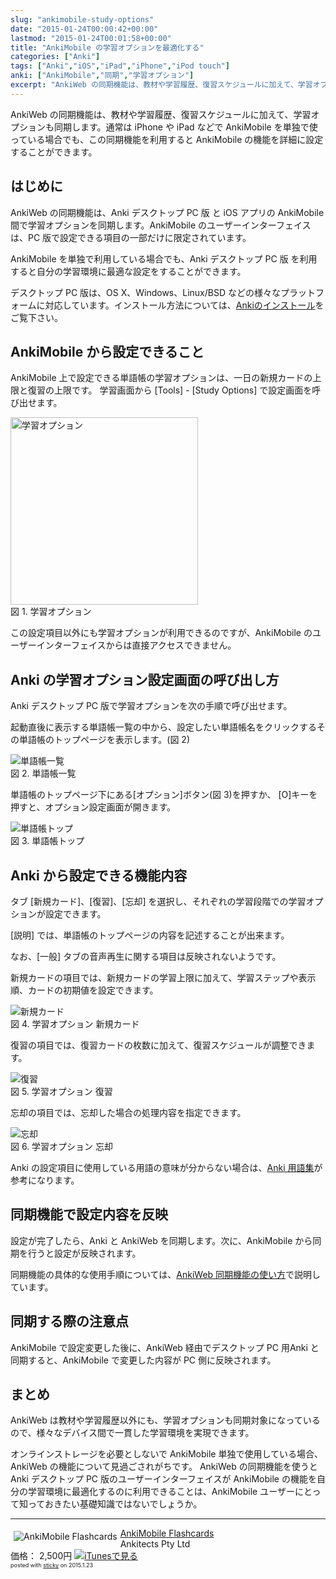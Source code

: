 ```yaml
---
slug: "ankimobile-study-options"
date: "2015-01-24T00:00:42+00:00"
lastmod: "2015-01-24T00:01:58+00:00"
title: "AnkiMobile の学習オプションを最適化する"
categories: ["Anki"]
tags: ["Anki","iOS","iPad","iPhone","iPod touch"]
anki: ["AnkiMobile","同期","学習オプション"]
excerpt: "AnkiWeb の同期機能は、教材や学習履歴、復習スケジュールに加えて、学習オプションも同期します。通常は iPhone や iPad などで AnkiMobile を単独で使っている場合でも、この同期機能を利用すると AnkiMobile の機能を詳細に設定することができます。"
---
```

<section id="preamble">
<p>AnkiWeb の同期機能は、教材や学習履歴、復習スケジュールに加えて、学習オプションも同期します。通常は iPhone や iPad などで AnkiMobile を単独で使っている場合でも、この同期機能を利用すると AnkiMobile の機能を詳細に設定することができます。</p>
</section>
<section id="はじめに">
  <div class="page-header">
    <h1>はじめに</h1>
  </div>
<p>AnkiWeb の同期機能は、Anki デスクトップ PC 版 と iOS アプリの AnkiMobile 間で学習オプションを同期します。AnkiMobile のユーザーインターフェイスは、PC 版で設定できる項目の一部だけに限定されています。</p>
<p>AnkiMobile を単独で利用している場合でも、Anki デスクトップ PC 版 を利用すると自分の学習環境に最適な設定をすることができます。</p>
<p>デスクトップ PC 版は、OS X、Windows、Linux/BSD などの様々なプラットフォームに対応しています。インストール方法については、<a href="/install_anki/">Ankiのインストール</a>をご覧下さい。</p>
</section>
<section id="ankimobile_から設定できること">
  <div class="page-header">
    <h1>AnkiMobile から設定できること</h1>
  </div>
<p>AnkiMobile 上で設定できる単語帳の学習オプションは、一日の新規カードの上限と復習の上限です。
学習画面から [Tools] - [Study Options] で設定画面を呼び出せます。</p>
<div class="imageblock">
<div class="content">
<img src="/images/how-to-ankimobile-studyoption.png" alt="学習オプション" width="300">
</div>
<div class="title">図 1. 学習オプション</div>
</div>
<p>この設定項目以外にも学習オプションが利用できるのですが、AnkiMobile のユーザーインターフェイスからは直接アクセスできません。</p>
</section>
<section id="anki_の学習オプション設定画面の呼び出し方">
  <div class="page-header">
    <h1>Anki の学習オプション設定画面の呼び出し方</h1>
  </div>
<p>Anki デスクトップ PC 版で学習オプションを次の手順で呼び出せます。</p>
<p>起動直後に表示する単語帳一覧の中から、設定したい単語帳名をクリックするその単語帳のトップページを表示します。(図 2)</p>
<div class="imageblock">
<div class="content">
<img src="/images/study-options-decklist.png" alt="単語帳一覧">
</div>
<div class="title">図 2. 単語帳一覧</div>
</div>
<p>単語帳のトップページ下にある[オプション]ボタン(図 3)を押すか、 [O]キーを押すと、オプション設定画面が開きます。</p>
<div class="imageblock">
<div class="content">
<img src="/images/study-options-cover.png" alt="単語帳トップ">
</div>
<div class="title">図 3. 単語帳トップ</div>
</div>
</section>
<section id="anki_から設定できる機能内容">
  <div class="page-header">
    <h1>Anki から設定できる機能内容</h1>
  </div>
<p>タブ [新規カード]、[復習]、[忘却] を選択し、それぞれの学習段階での学習オプションが設定できます。</p>
<p>[説明] では、単語帳のトップページの内容を記述することが出来ます。</p>
<p>なお、[一般] タブの音声再生に関する項目は反映されないようです。</p>
<p>新規カードの項目では、新規カードの学習上限に加えて、学習ステップや表示順、カードの初期値を設定できます。</p>
<div class="imageblock">
<div class="content">
<img src="/images/how2anki_1_8.png" alt="新規カード">
</div>
<div class="title">図 4. 学習オプション 新規カード</div>
</div>
<p>復習の項目では、復習カードの枚数に加えて、復習スケジュールが調整できます。</p>
<div class="imageblock">
<div class="content">
<img src="/images/how2anki_1_10.png" alt="復習">
</div>
<div class="title">図 5. 学習オプション 復習</div>
</div>
<p>忘却の項目では、忘却した場合の処理内容を指定できます。</p>
<div class="imageblock">
<div class="content">
<img src="/images/how2anki_1_11.png" alt="忘却">
</div>
<div class="title">図 6. 学習オプション 忘却</div>
</div>
<p>Anki の設定項目に使用している用語の意味が分からない場合は、<a href="/anki_glossary/">Anki 用語集</a>が参考になります。</p>
</section>
<section id="同期機能で設定内容を反映">
  <div class="page-header">
    <h1>同期機能で設定内容を反映</h1>
  </div>
<p>設定が完了したら、Anki と AnkiWeb を同期します。次に、AnkiMobile から同期を行うと設定が反映されます。</p>
<p>同期機能の具体的な使用手順については、<a href="/how-to-sync-with-ankiweb/">AnkiWeb 同期機能の使い方</a>で説明しています。</p>
<h2 id="同期する際の注意点">同期する際の注意点</h2>
<p>AnkiMobile で設定変更した後に、AnkiWeb 経由でデスクトップ PC 用Anki と同期すると、AnkiMobile で変更した内容が PC 側に反映されます。</p>
</section>
<section id="まとめ">
  <div class="page-header">
    <h1>まとめ</h1>
  </div>
<p>AnkiWeb は教材や学習履歴以外にも、学習オプションも同期対象になっているので、様々なデバイス間で一貫した学習環境を実現できます。</p>
<p>オンラインストレージを必要としないで AnkiMobile 単独で使用している場合、AnkiWeb の機能について見過ごされがちです。
AnkiWeb の同期機能を使うと Anki デスクトップ PC 版のユーザーインターフェイスが AnkiMobile の機能を自分の学習環境に最適化するのに利用できることは、AnkiMobile  ユーザーにとって知っておきたい基礎知識ではないでしょうか。</p>
</section>

<hr />
<div class="sticky-itslink"><a href="https://itunes.apple.com/jp/app/ankimobile-flashcards/id373493387?mt=8&amp;uo=4&amp;at=11lGoS" rel="nofollow" target="_blank"><img src="http://a470.phobos.apple.com/us/r30/Purple3/v4/fc/b7/18/fcb718e7-df97-a687-1566-727b93514bcd/mzl.jalihkqd.75x75-65.png" style="border-style:none;float:left;margin:5px" alt="AnkiMobile Flashcards" title="AnkiMobile Flashcards" /></a><div class="sticky-itslinktext"><a href="https://itunes.apple.com/jp/app/ankimobile-flashcards/id373493387?mt=8&amp;uo=4&amp;at=11lGoS" rel="nofollow" target="_blank">AnkiMobile Flashcards</a><br />Ankitects Pty Ltd<br />価格： 2,500円 <a href="https://itunes.apple.com/jp/app/ankimobile-flashcards/id373493387?mt=8&amp;uo=4&amp;at=11lGoS" rel="nofollow" target="_blank"><img src="http://linkmaker.itunes.apple.com/htmlResources/assets//images/web/linkmaker/badge_appstore-sm.png" alt="iTunesで見る" style="border-style:none" class="sticky-itslinkbadge" /></a><br /><span style="font-size:xx-small">posted with <a href="http://sticky.linclip.com/linkmaker/" target="_blank">sticky</a> on 2015.1.23</span></div><br style="clear:left" /></div> 

